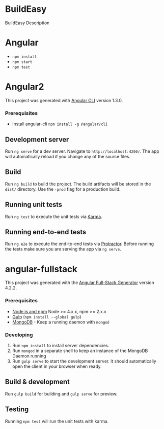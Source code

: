 # BuildEasy
BuildEasy Description

# Angular
- `npm install`
- `npm start`
- `npm test`


# Angular2
This project was generated with [Angular CLI](https://github.com/angular/angular-cli) version 1.3.0.
### Prerequisites
- install angular-cli
 `npm install -g @angular/cli`
## Development server
Run `ng serve` for a dev server. Navigate to `http://localhost:4200/`. The app will automatically reload if you change any of the source files.
## Build
Run `ng build` to build the project. The build artifacts will be stored in the `dist/` directory. Use the `-prod` flag for a production build.
## Running unit tests
Run `ng test` to execute the unit tests via [Karma](https://karma-runner.github.io).
## Running end-to-end tests
Run `ng e2e` to execute the end-to-end tests via [Protractor](http://www.protractortest.org/).
Before running the tests make sure you are serving the app via `ng serve`.


# angular-fullstack
This project was generated with the [Angular Full-Stack Generator](https://github.com/DaftMonk/generator-angular-fullstack) version 4.2.2.
### Prerequisites
- [Node.js and npm](nodejs.org) Node >= 4.x.x, npm >= 2.x.x
- [Gulp](http://gulpjs.com/) (`npm install --global gulp`)
- [MongoDB](https://www.mongodb.org/) - Keep a running daemon with `mongod`
### Developing
1. Run `npm install` to install server dependencies.
2. Run `mongod` in a separate shell to keep an instance of the MongoDB Daemon running
3. Run `gulp serve` to start the development server. It should automatically open the client in your browser when ready.
## Build & development
Run `gulp build` for building and `gulp serve` for preview.
## Testing
Running `npm test` will run the unit tests with karma.
